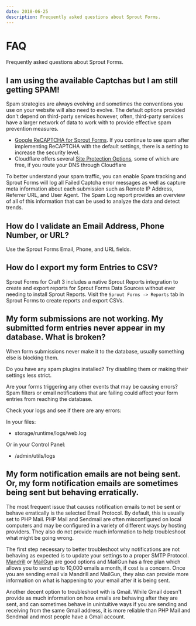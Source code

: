 ```yaml
---
date: 2018-06-25
description: Frequently asked questions about Sprout Forms.
---
```


# FAQ

Frequently asked questions about Sprout Forms.

## I am using the available Captchas but I am still getting SPAM!

Spam strategies are always evolving and sometimes the conventions you use on your website will also need to evolve. The default options provided don't depend on third-party services however, often, third-party services have a larger network of data to work with to provide effective spam prevention measures.

- [Google ReCAPTCHA for Sprout Forms](https://plugins.craftcms.com/sprout-forms-google-recaptcha). If you continue to see spam after implementing ReCAPTCHA with the default settings, there is a setting to increase the security level. 
- Cloudflare offers several [Site Protection Options](https://support.cloudflare.com/hc/en-us/articles/115002059131-Understanding-your-Site-Protection-Options), some of which are free, if you route your DNS through Cloudflare

To better understand your spam traffic, you can enable Spam tracking and Sprout Forms will log all Failed Captcha error messages as well as capture meta information about each submission such as Remote IP Address, Referrer URL, and User Agent. The Spam Log report provides an overview of all of this information that can be used to analyze the data and detect trends.

## How do I validate an Email Address, Phone Number, or URL?

Use the Sprout Forms Email, Phone, and URL fields.

## How do I export my form Entries to CSV?

Sprout Forms for Craft 3 includes a native Sprout Reports integration to create and export reports for Sprout Forms Data Sources without ever needing to install Sprout Reports. Visit the `Sprout Forms -> Reports` tab in Sprout Forms to create reports and export CSVs.

## My form submissions are not working. My submitted form entries never appear in my database. What is broken?

When form submissions never make it to the database, usually something else is blocking them.

Do you have any spam plugins installed? Try disabling them or making their settings less strict.

Are your forms triggering any other events that may be causing errors? Spam filters or email notifications that are failing could affect your form entries from reaching the database.

Check your logs and see if there are any errors:

In your files:

- storage/runtime/logs/web.log

Or in your Control Panel:

- /admin/utils/logs

## My form notification emails are not being sent. Or, my form notification emails are sometimes being sent but behaving erratically.

The most frequent issue that causes notification emails to not be sent or behave erratically is the selected Email Protocol.  By default, this is usually set to PHP Mail.  PHP Mail and Sendmail are often misconfigured on local computers and may be configured in a variety of different ways by hosting providers.  They also do not provide much information to help troubleshoot what might be going wrong.

The first step necessary to better troubleshoot why notifications are not behaving as expected is to update your settings to a proper SMTP Protocol. [Mandrill](https://mandrill.com/) or [MailGun](https://www.mailgun.com/) are good options and MailGun has a free plan which allows you to send up to 10,000 emails a month, if cost is a concern.  Once you are sending email via Mandrill and MailGun, they also can provide more information on what is happening to your email after it is being sent.

Another decent option to troubleshoot with is Gmail. While Gmail doesn't provide as much information on how emails are behaving after they are sent, and can sometimes behave in unintuitive ways if you are sending and receiving from the same Gmail address, it is more reliable than PHP Mail and Sendmail and most people have a Gmail account.